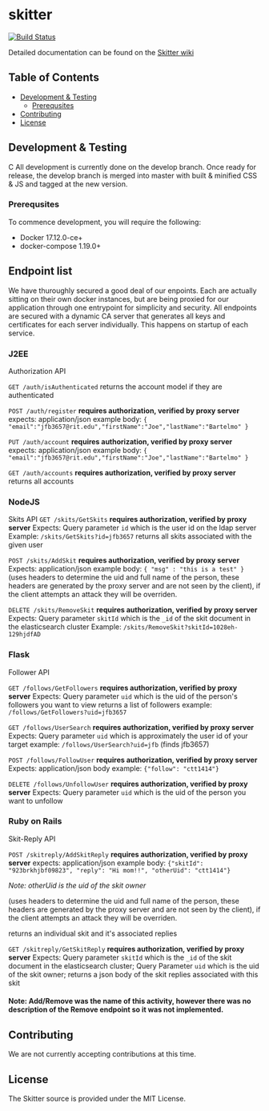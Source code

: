 # skitter
[![Build Status](https://travis-ci.org/christophert/skitter.svg?branch=master)](https://travis-ci.org/christophert/skitter)

Detailed documentation can be found on the [Skitter wiki](https://github.com/christophert/skitter/wiki)

## Table of Contents
* [Development & Testing](#development--testing)
  * [Prerequsites](#prerequsites)
* [Contributing](#contributing)
* [License](#license)

## Development & Testing
C
All development is currently done on the develop branch. Once ready for release, the develop branch is merged into master with built & minified CSS & JS and tagged at the new version.
### Prerequsites
To commence development, you will require the following:
* Docker 17.12.0-ce+
* docker-compose 1.19.0+


## Endpoint list

We have thuroughly secured a good deal of our enpoints. Each are actually sitting on their own docker instances,
but are being proxied for our application through one entrypoint for simplicity and security. All endpoints are secured with a dynamic CA server that generates all keys and certificates for each server individually.  This happens on startup of each service.

### J2EE

Authorization API

`GET /auth/isAuthenticated`
returns the account model if they are authenticated

`POST /auth/register`
**requires authorization, verified by proxy server**
expects: application/json
example body: `{ "email":"jfb3657@rit.edu","firstName":"Joe","lastName":"Bartelmo" }`

`PUT /auth/account`
**requires authorization, verified by proxy server**
expects: application/json
example body: `{ "email":"jfb3657@rit.edu","firstName":"Joe","lastName":"Bartelmo" }`

`GET /auth/accounts`
**requires authorization, verified by proxy server**
returns all accounts

### NodeJS

Skits API
`GET /skits/GetSkits`
**requires authorization, verified by proxy server**
Expects: Query parameter `id` which is the user id on the ldap server
Example: `/skits/GetSkits?id=jfb3657`
returns all skits associated with the given user

`POST /skits/AddSkit`
**requires authorization, verified by proxy server**
Expects: application/json
example body: `{ "msg" : "this is a test" }`
(uses headers to determine the uid and full name of the person, these headers are generated by the proxy server and are not seen by the client), if the client attempts an attack they will be overriden.

`DELETE /skits/RemoveSkit`
**requires authorization, verified by proxy server**
Expects: Query parameter `skitId` which is the `_id` of the skit document in the elasticsearch cluster
Example: `/skits/RemoveSkit?skitId=1028eh-129hjdfAD`

### Flask

Follower API

`GET /follows/GetFollowers`
**requires authorization, verified by proxy server**
Expects: Query parameter `uid` which is the uid of the person's followers you want to view
returns a list of followers
example: `/follows/GetFollowers?uid=jfb3657`

`GET /follows/UserSearch`
**requires authorization, verified by proxy server**
Expects: Query parameter `uid` which is approximately the user id of your target
example: `/follows/UserSearch?uid=jfb` (finds jfb3657)

`POST /follows/FollowUser`
**requires authorization, verified by proxy server**
Expects: application/json
body example: `{"follow": "ctt1414"}`

`DELETE /follows/UnfollowUser`
**requires authorization, verified by proxy server**
Expects: Query parameter `uid` which is the uid of the person you want to unfollow

### Ruby on Rails

Skit-Reply API

`POST /skitreply/AddSkitReply`
**requires authorization, verified by proxy server**
expects: application/json
example body: `{"skitId": "923brkhjbf09823", "reply": "Hi mom!!", "otherUid": "ctt1414"}`

_Note: otherUid is the uid of the skit owner_

(uses headers to determine the uid and full name of the person, these headers are generated by the proxy server and are not seen by the client), if the client attempts an attack they will be overriden.

returns an individual skit and it's associated replies

`GET /skitreply/GetSkitReply`
**requires authorization, verified by proxy server**
Expects: Query parameter `skitId` which is the `_id` of the skit document in the elasticsearch cluster; Query Parameter `uid` which is the uid of the skit owner; 
returns a json body of the skit replies associated with this  skit

####  Note: Add/Remove was the name of this activity, however there was no description of the Remove endpoint so it was not implemented.



## Contributing
We are not currently accepting contributions at this time.

## License
The Skitter source is provided under the MIT License.
